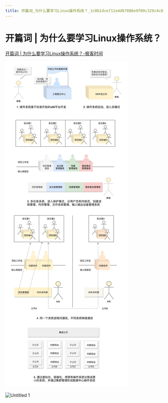 ```yaml
---
title: 开篇词_为什么要学习Linux操作系统？_1c0b1dce711e4d67886e9f09c329c4c0
---
```


# 开篇词 | 为什么要学习Linux操作系统？

[开篇词 | 为什么要学习Linux操作系统？-极客时间](https://time.geekbang.org/column/article/87104)

![2022-05-02_11-21-35](assets/2022-05-02_11-21-35.png)

![Untitled 1](assets/6e872357ff4e34a2e796406228ec08c7.png)